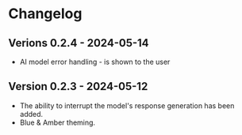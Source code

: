 # Changelog

## Verions 0.2.4 - 2024-05-14

* AI model error handling - is shown to the user

## Version 0.2.3 - 2024-05-12

* The ability to interrupt the model's response generation has been added.
* Blue & Amber theming.
